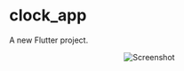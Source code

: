 # clock_app

A new Flutter project.

<p align="center">
  <img src="https://raw.githubusercontent.com/afzalali15/flutter_alarm_clock/master/flutter_clock_app.png"flutter alarm clock app" title="Screenshot">
</p>

